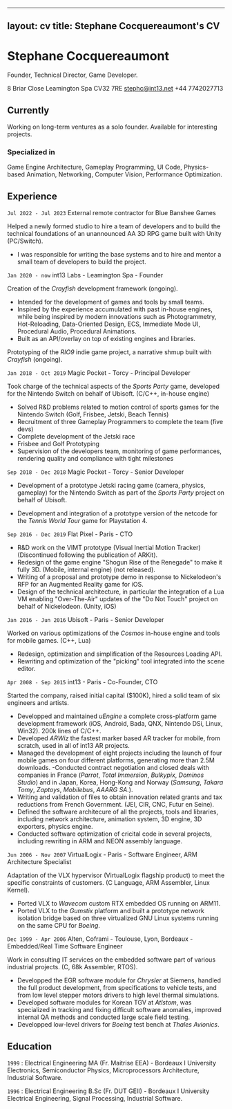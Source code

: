 
---
layout: cv
title: Stephane Cocquereaumont's CV
---
# Stephane Cocquereaumont
Founder, Technical Director, Game Developer.

8 Briar Close Leamington Spa CV32 7RE
stephc@int13.net +44 7742027713


## Currently

Working on long-term ventures as a solo founder.
Available for interesting projects.

### Specialized in

Game Engine Architecture, Gameplay Programming, UI Code, Physics-based Animation, Networking, Computer Vision, Performance Optimization.


Experience
----------

`Jul 2022 - Jul 2023`
External remote contractor for Blue Banshee Games

Helped a newly formed studio to hire a team of developers and to build the 
technical foundations of an unannounced AA 3D RPG game built with Unity (PC/Switch).

- I was responsible for writing the base systems and to hire and mentor a small team of developers to build the project.


`Jan 2020 - now`
int13 Labs - Leamington Spa - Founder

Creation of the _Crayfish_ development framework (ongoing).

- Intended for the development of games and tools by small teams.
- Inspired by the experience accumulated with past in-house engines, while being inspired by modern innovations such as Photogrammetry, Hot-Reloading, Data-Oriented Design, ECS, Immediate Mode UI, Procedural Audio, Procedural Animations.
- Built as an API/overlay on top of existing engines and libraries.

Prototyping of the _RIO9_ indie game project, a narrative shmup built with _Crayfish_ (ongoing).

`Jan 2018 - Oct 2019`
Magic Pocket - Torcy - Principal Developer

Took charge of the technical aspects of the _Sports Party_ game, developed for the Nintendo Switch on behalf of Ubisoft. (C/C++, in-house engine)

- Solved R&D problems related to motion control of sports games for the Nintendo Switch (Golf, Frisbee, Jetski, Beach Tennis)
- Recruitment of three Gameplay Programmers to complete the team (five devs)
- Complete development of the Jetski race
- Frisbee and Golf Prototyping
- Supervision of the developers team, monitoring of game performances, rendering quality and compliance with tight milestones

`Sep 2018 - Dec 2018`
Magic Pocket - Torcy - Senior Developer

- Development of a prototype Jetski racing game (camera, physics, gameplay) for the Nintendo Switch as part of the _Sports Party_ project on behalf of Ubisoft.

- Development and integration of a prototype version of the netcode for the _Tennis World Tour_ game for Playstation 4.

`Sep 2016 - Dec 2019`
Flat Pixel - Paris - CTO

- R&D work on the VIMT prototype (Visual Inertial Motion Tracker) (Discontinued following the publication of ARKit).
- Redesign of the game engine "Shogun Rise of the Renegade" to make it fully 3D. (Mobile, internal engine) (not released).
- Writing of a proposal and prototype demo in response to Nickelodeon's RFP for an Augmented Reality game for iOS.
- Design of the technical architecture, in particular the integration of a Lua VM enabling "Over-The-Air" updates of the "Do Not Touch" project on behalf of Nickelodeon. (Unity, iOS)

`Jan 2016 - Jun 2016`
Ubisoft - Paris - Senior Developer

Worked on various optimizations of the _Cosmos_ in-house engine and tools for mobile games. (C++, Lua)

- Redesign, optimization and simplification of the Resources Loading API.
- Rewriting and optimization of the "picking" tool integrated into the scene editor.


`Apr 2008 - Sep 2015`
int13 - Paris - Co-Founder, CTO

Started the company, raised initial capital ($100K), hired a solid team of six engineers and artists.

- Developped and maintained _uEngine_ a complete cross-platform game development framework (iOS, Android, Bada, QNX, Nintendo DSi, Linux, Win32). 200k lines of C/C++.
- Developed _ARWiz_ the fastest marker based AR tracker for mobile, from scratch, used in all of int13 AR projects.
- Managed the development of eight projects including the launch of four mobile games on four different platforms, generating more than 2.5M downloads.
-Conducted contract negotiation and closed deals with companies in France (_Parrot_, _Total Immersion_, _Bulkypix_, _Dominos Studio_) and in Japan, Korea, Hong-Kong and Norway (_Samsung_, _Takara Tomy_, _Zaptoys_, _Mobilebus_, _AAARG SA._).
- Writing and validation of files to obtain innovation related grants and tax reductions from French Government. (JEI, CIR, CNC, Futur en Seine).
- Defined the software architecure of all the projects, tools and libraries, including network architecture, animation system, 3D engine, 3D exporters, physics engine.
- Conducted software optimization of cricital code in several projects, including rewriting in ARM and NEON assembly language.


`Jun 2006 - Nov 2007`
VirtualLogix - Paris - Software Engineer, ARM Architecture Specialist

Adaptation of the VLX hypervisor (VirtualLogix flagship product) to meet the specific constraints of customers. (C Language, ARM Assembler, Linux Kernel).

- Ported VLX to _Wavecom_ custom RTX embedded OS running on ARM11.
- Ported VLX to the _Gumstix_ platform and built a prototype network isolation bridge based on three virtualized GNU Linux systems running on the same CPU for _Boeing_.


`Dec 1999 - Apr 2006`
Alten, Coframi - Toulouse, Lyon, Bordeaux - Embedded/Real Time Software Engineer

Work in consulting IT services on the embedded software part of various industrial projects. (C, 68k Assembler, RTOS).

- Developped the EGR software module for _Chrysler_ at Siemens, handled the full product
development, from specifications to vehicle tests, and from low level stepper motors drivers
to high level thermal simulations.
- Developed software modules for Korean TGV at _Atlstom_, was specialized in tracking
and fixing difficult software anomalies, improved internal QA methods and conducted
large scale field testing.
- Developped low-level drivers for _Boeing_ test bench at _Thales Avionics_.

Education
---------

`1999`
: Electrical Engineering MA (Fr. Maitrise EEA) - Bordeaux I University
Electronics, Semiconductor Physics, Microprocessors Architecture, Industrial Software.

`1996`
: Electrical Engineering B.Sc (Fr. DUT GEII) - Bordeaux I University
Electrical Engineering, Signal Processing, Industrial Software.
